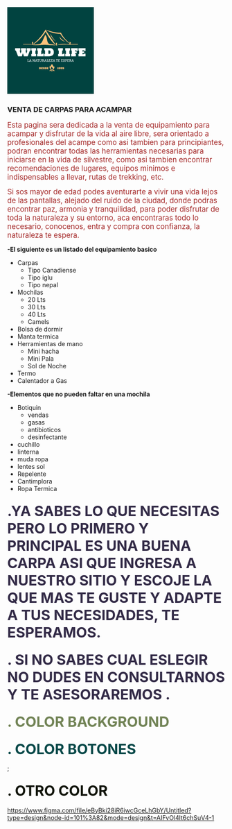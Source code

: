 <img src="imagenes/LOGO.PNG" width="200" height="200"/>
 
 



### VENTA DE CARPAS PARA ACAMPAR 
<span style="font-family:font-family: 'Pangolin', cursive; font-size:1.2em;"><span style = "color:BROWN"> Esta pagina sera dedicada a la venta de equipamiento para acampar y disfrutar de la vida al aire libre, sera orientado a profesionales del acampe como asi tambien para principiantes, podran encontrar todas las herramientas necesarias para iniciarse en la vida de silvestre, como asi tambien encontrar recomendaciones de lugares, equipos minimos e indispensables a llevar, rutas de trekking, etc.</span>

<span style="font-family:font-family: 'Pangolin', cursive; font-size:1.2em;"><span style = "color:BROWN"> Si sos mayor de edad podes aventurarte a vivir una vida lejos de las pantallas, alejado del ruido de la ciudad, donde podras encontrar paz, armonia y tranquilidad, para poder disfrutar de toda la naturaleza y su entorno, aca encontraras todo lo necesario, conocenos, entra y  compra con confianza, la naturaleza te espera. </span>

**-El siguiente es un listado del equipamiento basico**

- Carpas 
    - Tipo Canadiense
    - Tipo iglu
    - Tipo nepal
- Mochilas
    - 20 Lts
    - 30 Lts
    - 40 Lts
    - Camels
- Bolsa de dormir
- Manta termica
- Herramientas de mano
    - Mini hacha
    - Mini Pala
    - Sol de Noche
- Termo
- Calentador a Gas


**-Elementos que no pueden faltar en una mochila**

- Botiquin 
    - vendas
    - gasas
    - antibioticos
    - desinfectante
- cuchillo
- linterna
- muda ropa
- lentes sol
- Repelente
- Cantimplora 
- Ropa Termica

### **<span style="font-family:font-family: 'Pangolin', cursive; font-size:2em;"><span style = "color:#332B47"> .YA SABES LO QUE NECESITAS PERO LO PRIMERO Y PRINCIPAL ES UNA BUENA CARPA ASI QUE INGRESA A NUESTRO SITIO Y ESCOJE LA QUE MAS TE GUSTE Y ADAPTE A TUS NECESIDADES, TE ESPERAMOS. </span>**

### **<span style="font-family:font-family: 'Pangolin', cursive; font-size:2em;"><span style = "color:#332B47"> . SI NO SABES CUAL ESLEGIR NO DUDES EN CONSULTARNOS Y TE ASESORAREMOS . </span>**


 ### **<span style="font-family:font-family: 'Pangolin', cursive; font-size:2em;"><span style = "color:#718355"> . COLOR BACKGROUND </span>**
### **<span style="font-family:font-family: 'Pangolin', cursive; font-size:2em;"><span style = " COLOR:rgb(7, 72, 72)"> . COLOR BOTONES </span>**
;
### **<span style="font-family:font-family: 'Pangolin', cursive; font-size:2em;"><span style = "color: rgb(19, 22, 13)"> . OTRO COLOR  </span>**

https://www.figma.com/file/eByBki28iR6iwcGceLhGbY/Untitled?type=design&node-id=101%3A82&mode=design&t=AIFvOl4lt6chSuV4-1